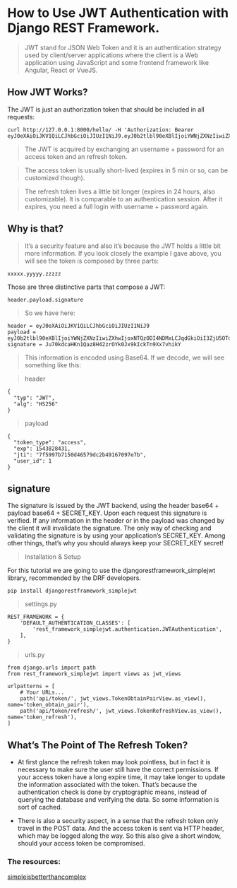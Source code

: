 # How to Use JWT Authentication with Django REST Framework.

> JWT stand for JSON Web Token and it is an authentication strategy used by client/server applications where the client is a Web application using JavaScript and some frontend framework like Angular, React or VueJS.

## How JWT Works?
The JWT is just an authorization token that should be included in all requests:
```
curl http://127.0.0.1:8000/hello/ -H 'Authorization: Bearer eyJ0eXAiOiJKV1QiLCJhbGciOiJIUzI1NiJ9.eyJ0b2tlbl90eXBlIjoiYWNjZXNzIiwiZXhwIjoxNTQzODI4NDMxLCJqdGkiOiI3ZjU5OTdiNzE1MGQ0NjU3OWRjMmI0OTE2NzA5N2U3YiIsInVzZXJfaWQiOjF9.Ju70kdcaHKn1Qaz8H42zrOYk0Jx9kIckTn9Xx7vhikY'
```
> The JWT is acquired by exchanging an username + password for an access token and an refresh token.

>The access token is usually short-lived (expires in 5 min or so, can be customized though).

>The refresh token lives a little bit longer (expires in 24 hours, also customizable). It is comparable to an authentication session. After it expires, you need a full login with username + password again.

## Why is that?

> It’s a security feature and also it’s because the JWT holds a little bit more information. If you look closely the example I gave above, you will see the token is composed by three parts:
```
xxxxx.yyyyy.zzzzz
```
Those are three distinctive parts that compose a JWT:
```
header.payload.signature
```
> So we have here:
```
header = eyJ0eXAiOiJKV1QiLCJhbGciOiJIUzI1NiJ9
payload = eyJ0b2tlbl90eXBlIjoiYWNjZXNzIiwiZXhwIjoxNTQzODI4NDMxLCJqdGkiOiI3ZjU5OTdiNzE1MGQ0NjU3OWRjMmI0OTE2NzA5N2U3YiIsInVzZXJfaWQiOjF9
signature = Ju70kdcaHKn1Qaz8H42zrOYk0Jx9kIckTn9Xx7vhikY
```
>This information is encoded using Base64. If we decode, we will see something like this:

>header
```
{
  "typ": "JWT",
  "alg": "HS256"
}
```
>payload

```
{
  "token_type": "access",
  "exp": 1543828431,
  "jti": "7f5997b7150d46579dc2b49167097e7b",
  "user_id": 1
}
```
## signature

The signature is issued by the JWT backend, using the header base64 + payload base64 + SECRET_KEY. Upon each request this signature is verified. If any information in the header or in the payload was changed by the client it will invalidate the signature. The only way of checking and validating the signature is by using your application’s SECRET_KEY. Among other things, that’s why you should always keep your SECRET_KEY secret!

> Installation & Setup

For this tutorial we are going to use the djangorestframework_simplejwt library, recommended by the DRF developers.
```
pip install djangorestframework_simplejwt
```

>settings.py
```
REST_FRAMEWORK = {
    'DEFAULT_AUTHENTICATION_CLASSES': [
        'rest_framework_simplejwt.authentication.JWTAuthentication',
    ],
}
```
>urls.py
```
from django.urls import path
from rest_framework_simplejwt import views as jwt_views

urlpatterns = [
    # Your URLs...
    path('api/token/', jwt_views.TokenObtainPairView.as_view(), name='token_obtain_pair'),
    path('api/token/refresh/', jwt_views.TokenRefreshView.as_view(), name='token_refresh'),
]
```

## What’s The Point of The Refresh Token?
* At first glance the refresh token may look pointless, but in fact it is necessary to make sure the user still have the correct permissions. If your access token have a long expire time, it may take longer to update the information associated with the token. That’s because the authentication check is done by cryptographic means, instead of querying the database and verifying the data. So some information is sort of cached.

* There is also a security aspect, in a sense that the refresh token only travel in the POST data. And the access token is sent via HTTP header, which may be logged along the way. So this also give a short window, should your access token be compromised.


### The resources:

[simpleisbetterthancomplex](https://simpleisbetterthancomplex.com/tutorial/2018/12/19/how-to-use-jwt-authentication-with-django-rest-framework.html)